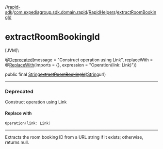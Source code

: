 //[rapid-sdk](../../../index.md)/[com.expediagroup.sdk.domain.rapid](../index.md)/[RapidHelpers](index.md)/[extractRoomBookingId](extract-room-booking-id.md)

# extractRoomBookingId

[JVM]\

@[Deprecated](https://kotlinlang.org/api/latest/jvm/stdlib/kotlin/-deprecated/index.html)(message = &quot;Construct operation using Link&quot;, replaceWith = @[ReplaceWith](https://kotlinlang.org/api/latest/jvm/stdlib/kotlin/-replace-with/index.html)(imports = {}, expression = &quot;Operation(link: Link)&quot;))

public final [String](https://docs.oracle.com/javase/8/docs/api/java/lang/String.html)[~~extractRoomBookingId~~](extract-room-booking-id.md)([String](https://docs.oracle.com/javase/8/docs/api/java/lang/String.html)url)

---

### Deprecated

Construct operation using Link

#### Replace with

```kotlin
Operation(link: Link)
```
---

Extracts the room booking ID from a URL string if it exists; otherwise, returns null.
